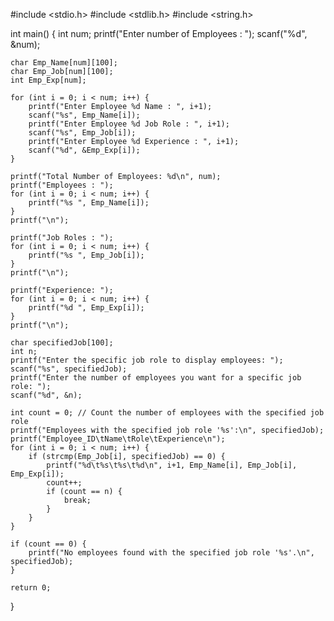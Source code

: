 #include <stdio.h>
#include <stdlib.h>
#include <string.h>

int main() {
    int num;
    printf("Enter number of Employees : ");
    scanf("%d", &num);

    char Emp_Name[num][100];
    char Emp_Job[num][100];
    int Emp_Exp[num];

    for (int i = 0; i < num; i++) {
        printf("Enter Employee %d Name : ", i+1);
        scanf("%s", Emp_Name[i]);
        printf("Enter Employee %d Job Role : ", i+1);
        scanf("%s", Emp_Job[i]);
        printf("Enter Employee %d Experience : ", i+1);
        scanf("%d", &Emp_Exp[i]);
    }

    printf("Total Number of Employees: %d\n", num);
    printf("Employees : ");
    for (int i = 0; i < num; i++) {
        printf("%s ", Emp_Name[i]);
    }
    printf("\n");

    printf("Job Roles : ");
    for (int i = 0; i < num; i++) {
        printf("%s ", Emp_Job[i]);
    }
    printf("\n");

    printf("Experience: ");
    for (int i = 0; i < num; i++) {
        printf("%d ", Emp_Exp[i]);
    }
    printf("\n");

    char specifiedJob[100];
    int n;
    printf("Enter the specific job role to display employees: ");
    scanf("%s", specifiedJob);
    printf("Enter the number of employees you want for a specific job role: ");
    scanf("%d", &n);

    int count = 0; // Count the number of employees with the specified job role
    printf("Employees with the specified job role '%s':\n", specifiedJob);
    printf("Employee_ID\tName\tRole\tExperience\n");
    for (int i = 0; i < num; i++) {
        if (strcmp(Emp_Job[i], specifiedJob) == 0) {
            printf("%d\t%s\t%s\t%d\n", i+1, Emp_Name[i], Emp_Job[i], Emp_Exp[i]);
            count++;
            if (count == n) {
                break;
            }
        }
    }

    if (count == 0) {
        printf("No employees found with the specified job role '%s'.\n", specifiedJob);
    }

    return 0;
}
